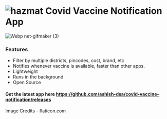 # ![hazmat](https://user-images.githubusercontent.com/19613367/117577543-d9afda00-b107-11eb-8fc0-4db0a879e28b.png) Covid Vaccine Notification App 



![Webp net-gifmaker (3)](https://user-images.githubusercontent.com/19613367/117536679-17363980-b01a-11eb-833e-41528183a1dc.gif)

### Features

* Filter by multiple districts, pincodes, cost, brand, etc
* Notifies whenever vaccine is available, faster than other apps.
* Lightweight
* Runs in the background
* Open Source
#### Get the latest app here https://github.com/ashish-dsa/covid-vaccine-notification/releases
Image Credits - flaticon.com
